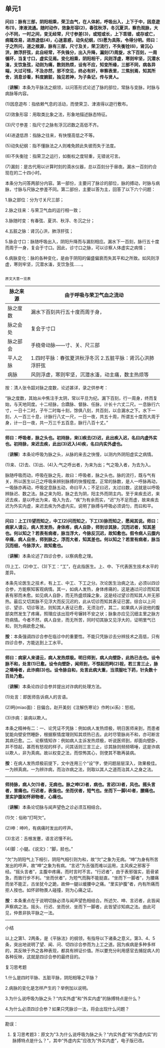 ## 单元1

**问曰：脉有三部，阴阳相乘，荣卫血气，在人体躬，呼吸出入，上下于中，因息遊布(1)，津液流通。随时动作，效象形容(2)，春弦秋浮，冬沉夏洪，察色观脉，大小不同，一时之间，变无经常，尺寸参差(3)，或短或长，上下乖错，或存或亡，病辄改易，进昂退低(4)，心迷意惑，动失纪纲，(5)愿为具陈，令得分明。师曰：子之所问，道之根源，脉有三部，尺寸及关，荣卫流行，不失衡铨(6)，肾沉心洪，肺浮肝弦，此自经常，不失铢分，出入升降，漏刻(7)周旋，水下百刻，一周循环，当复寸口，虚实见焉。变化相乘，阴阳相干，风则浮虚，寒则牢坚，沉潜水滀，支饮急弦，动则为痛，数则热烦，设有不应，知变所缘，三部不同，病各异端，大过可怪，不及亦然，邪不空见，终必有奸，审察表里，三焦别焉，知其所舍，消息诊看，料度腑脏，独见若神，为子条记，传与贤人。**

〔**讲解**〕本条为平脉法之纲领，以问答形式论述了脉的部位，常脉与变脉，时脉与病脉等内容。

(1)因息遊布：指依赖气息的活动，而使荣卫、津液得以遊行敷布。

(2)效象形容：用取类比象之法，形象地描述脉态特征。

(3)尺寸参差：指尺寸之脉有浮沉迟数之高低不齐。

(4)进退低昂：指脉之往来，有快慢高低之不等。

(5)动失纪纲：指不懂脉法之人则难免顾此失彼而失于法度。

(6)不失衡铨：指荣卫之运行，如衡权之度轻重，无错讹可言。

(7)漏刻：是古代用以计算时刻的滴水仪器，总以百刻分于昼夜。漏水一百刻约合现在的二十四小时。

本条分为问答两部分内容。第一部份，主要问了脉诊的部位，脉的搏动，时脉与病脉，寸脉与尺脉之参差不同。第二部份，主要以答为主，回答了以下六个问题：

1.脉之部位：分为寸关尺三部；

2.脉之往来：与荣卫气血的运行相一致；

3.脉随时变：有春弦、夏洪、秋浮、冬沉之分；

4.五脏之脉：肾沉心洪，肺浮肝弦；

5.脉会寸口：脉随呼吸出入，阴阳升降而与漏刻相应。漏水下一百刻，脉行五十度而周于一身，复会于寸口。因此，诊寸口之脉，可以诊察人体虚实之病情；

6.病脉变化：脉的各种变化，是由于阴阳的偏盛偏衰而失其平和之所致。如风则浮虚，寒则牢坚，沉潜水滀，支饮急弦……。

                                                                           原文大意一览表

| 脉之来源 | 由于呼吸与荣卫气血之流动                                    |
| -------- | ----------------------------------------------------------- |
| 脉之度数 | 漏水下百刻共行五十度而周于身，                              |
| 脉之会处 | 复会于寸口                                                  |
| 脉之部会 | 手桡骨动脉——寸、关、尺三部                                  |
| 平人之脉 | 1.四时平脉：春弦夏洪秋浮冬沉   2.五脏平脉：肾沉心洪肺浮肝弦 |
| 病脉     | 风则浮虚，寒则牢坚，沉潜水滀，动主痛，数主热烦等            |

按：清人张令韶对脉之度数，论述甚详，录之供参考：

“脉之度数，其始从中焦注手太阴，常以平旦为纪。漏下百刻，行一周身，终而复始，与天地同度。十二经脉，合蹻脉、督脉、任脉，计长十六丈二尺。一息脉行六寸，一日十二时，子午二时每十刻，馀俱八刻，共百刻，以合漏水之下。水下一刻，人一百三十息，计脉行八丈一尺，一日一夜，共五十周，所谓五十度而大周于身，计一日一夜，共一万三千五百息，脉行八百十丈。”

------

**师曰：呼吸者，脉之头也。初持脉，来⑴疾去(2)迟，此出疾入迟，名曰内虚外实也。初持脉，来迟去疾，此出(3)迟入(4)疾，名曰内实外虚也。**

〔**讲解**〕本条论呼吸为脉之头，从脉的来去之快慢，以测内外阴阳虚实之病情。

(1)来、(2)去、(3)出、(4)入:气之呼出者，为来为出；气之吸入者，为去为入。

脉随呼吸而动，呼吸在脉之先，故曰：呼吸者，脉之头也。脉的流行，既与气有关，所以医生以己之呼吸来辨别脉搏的快慢程度。正常的脉数，是人一呼脉再动，一吸脉亦再动，呼吸定息脉五动，命曰平人；不足曰迟，太过曰数，这就是以呼吸辨脉迟、数之法。脉之来为阳，脉之去为阴，阳主外而阴主内。至于来疾去迟，来迟去疾，是以呼出为来，吸入为去，“疾”为有余而实，“迟”为不足而虚，故来疾去迟为外实内虚，来迟去疾为外虚内实。说明了脉搏与呼吸必须调匀，而曰和平。

------

**问曰：上工(1)望而知之，中工(2)问而知之，下工(3)脉而知之，愿闻其说。师曰：病家人请云，病人苦发热，身体疼，病人自卧，师到诊其脉，沉而迟者，知其差也。何以知之？若表有病者，脉当浮大，今脉反沉迟，故知愈也。假令病人云腹内卒痛，病人自坐，师到脉之，浮而大者，知其差也。何以知之？若里有病者，脉当沉而细，今脉浮大，故知愈也。**

〔**讲解**〕本条论述了四诊合参，以察病愈之理。

(1)上工、(2)中工、(3)下工：“工”，在此指医生。上、中、下代表医生技术水平的差异。

本条先论医生之技术，有上工、中工、下工之分。次论医生治病之法，必须以四诊合参，方能察知客观病情。其一，如病人发热，身体疼痛的，这是通过问诊而知其表有邪而未愈。如见病人自卧，而无热盛烦躁之象，这是经过望诊而知其人并无邪热。最后又切其脉不见浮大而反沉迟的，此从切诊而知其表证已罢。综合以上问诊、望诊、切诊等法，则知其人表证已愈，无须治疗。其二，如果病人诉说他的腹部突然发生了疼痛，照理应该出现呼号辗转不安之状；脉象亦应见沉细主里之脉方符病情。今者不然，病人自坐，而无所苦，同时切其脉又见浮大的，证明里气已和，则为病欲愈之候。

**按**：本条强调四诊合参在临诊中的重要性。不能只凭脉诊去分辨技术之高低，只有四诊合参，方能达到上工水平。

------

**师曰：病家人来请云，病人发热烦极。明日师到，病人向壁卧，此热已去也。设令脉不和，处言(1)已愈。设令向壁卧，闻师到，不惊起而眄(2)视，若三言三止，脉之嚥唾者，此诈病(3)也。设令脉自和，处言此病大重，当须服吐下药，针灸数十百处乃愈。**

〔**讲解**〕本条论四诊合参并提出对诈病的处理方法。

(1)处言：即医师告诉病人的言语。

(2)眄(miao面)：目偏合。赵开美刻《注解伤寒论》作盻(xì系)：怒视。

(3)诈病：装病以欺人。

本条之精神有二：一、论凭证不凭脉：例如病人发热烦极，明日医师来到，而患者犹能向壁安然睡卧，根据察情度理则知其烦热已去。此时尽管脉尚不和，亦可断言其病已愈。二、论察情知诈：例如病人主诉发热烦极，听说医师到，却面向壁卧，并不惊起，甚而有怒视的样子。问其话则三言三止，诊其脉则频频嚥唾，这是诈病以欺人，非为真病。故以权变之法，而惊怖其心，则使其不敢再装病。

**按**：在病人发热烦极前提下，文中连用三个“设”字，使问题层层深入，效果极佳。一为辨真病，一为辨诈病，而治诈病之法，则取以其人之道而治其人之身之法。

------

**师持脉，病人欠(1)者，无病也。脉之呻(2)者，病也。言迟(3)者，风也。摇头言者，里痛也。行迟者，表强也。坐而伏者，短气也。坐而下一脚(4)者，腰痛也。里实护腹如怀卵物者，心痛也。**

〔**讲解**〕本条论切脉与闻声望色之诊必须互相结合。

(1)欠：俗称“打呵欠”。

(2)呻：呻吟，有病痛时发出的哼声。

(3)言迟：舌根发蹇，语言迟慢不利。

(4)脚：小腿。《说文》：“脚，胫也。”

“欠”为阴阳气上下相引，阴阳气相引则为和，故“欠”之象为无病。“呻”为身有所苦发出的哼声，故“呻”之象为有病。“言迟”为舌强而难以运用，主风疾之邪客于经。“摇头言者”，主腹中疼痛，而时言时不言。“行迟者”，由于表邪强实，筋骨紧急，而致行步不利。“坐而伏者”，为短气而胸不能挺直。“坐而下一脚者”，为腰痛而坐不能正，古坐犹今之跪，故伸一腿以缓腰中之痛。“里实护腹”者，内有所痛而拒人按也。如怀卵物畏人碰撞，则为心痛之证。

**按**：本条重点在于说明切脉必须与闻声望色相结合。所述欠、呻、言迟者，此皆闻声察病之法。摇头、行迟、坐而伏、坐而下一脚者，此皆望诊知病之法。由此可见，仲景非执平脉之一法。

------

小结

以上之第1、2两条，是《平脉法》的纲领，有指导以下诸条之意义。第3、4、5条，突出地说明了望、闻、问、切四诊合参而为上工之道。因为疾病是多种多样的，其反映于外之各种表现，都具有辨证价值。所以要充分利用感官去捕捉病人的各种反映，这就是四诊合参的最终目的。

复习思考题

1.什么是四时平脉、五脏平脉，阴阳相等之平脉？

2.病脉的变化是怎样产生的？举例加以说明。

3.为什么说呼吸为脉之头？“内实外虚”和“外实内虚”的脉搏特点是什么？

4.为什么必须四诊合参？如果只凭脉诊一法，将会出现什么问题？

------

勘误：

1. 复习思考题3：原文为"3.为什么说呼吸为脉之头？“内实外虚”和“外虚内实”的脉搏特点是什么？"，其中“外虚内实”应改为“外实内虚”，电子版已改。
